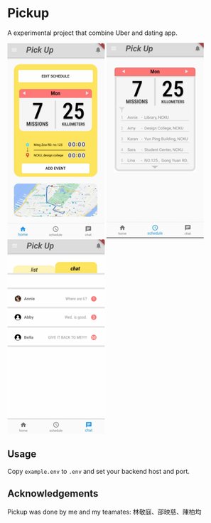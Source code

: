 # Pickup

A experimental project that combine Uber and dating app.

![](img/home.png)
![](img/schedule.png)
![](img/chat.png)

## Usage
Copy `example.env` to `.env` and set your backend host and port.

## Acknowledgements
Pickup was done by me and my teamates: 林敬庭、邵映慈、陳柏均

